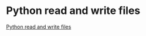 # Python read and write files
[Python read and write files](https://aiwithcloud.com/2022/09/16/python_read_and_write_files/)